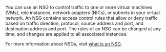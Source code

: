 You can use an NSG to control traffic to one or more virtual machines (VMs), role instances, network adapters (NICs), or subnets in your virtual network. An NSG contains access control rules that allow or deny traffic based on traffic direction, protocol, source address and port, and destination address and port. The rules of an NSG can be changed at any time, and changes are applied to all associated instances.

For more information about NSGs, visit [what is an NSG](/documentation/articles/virtual-networks-nsg/).